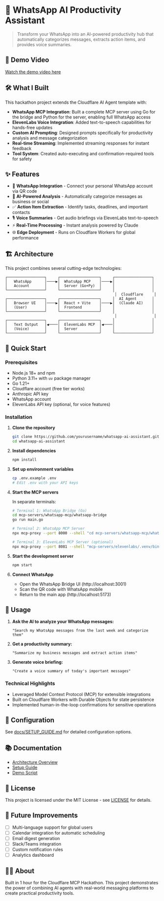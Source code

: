 # 🤖 WhatsApp AI Productivity Assistant

> Transform your WhatsApp into an AI-powered productivity hub that automatically categorizes messages, extracts action items, and provides voice summaries.

## 🎥 Demo Video

[Watch the demo video here](./hackathon-demo-video.mp4)


## 🛠️ What I Built

This hackathon project extends the Cloudflare AI Agent template with:

- **WhatsApp MCP Integration**: Built a complete MCP server using Go for the bridge and Python for the server, enabling full WhatsApp access
- **ElevenLabs Voice Integration**: Added text-to-speech capabilities for hands-free updates
- **Custom AI Prompting**: Designed prompts specifically for productivity analysis and message categorization
- **Real-time Streaming**: Implemented streaming responses for instant feedback
- **Tool System**: Created auto-executing and confirmation-required tools for safety

## ✨ Features

- 📱 **WhatsApp Integration** - Connect your personal WhatsApp account via QR code
- 🧠 **AI-Powered Analysis** - Automatically categorize messages as business or social
- ✅ **Action Item Extraction** - Identify tasks, deadlines, and important contacts
- 🎙️ **Voice Summaries** - Get audio briefings via ElevenLabs text-to-speech
- ⚡ **Real-Time Processing** - Instant analysis powered by Claude
- 🌐 **Edge Deployment** - Runs on Cloudflare Workers for global performance

## 🏗️ Architecture

This project combines several cutting-edge technologies:

```
┌─────────────────┐     ┌──────────────────┐     ┌─────────────────┐
│   WhatsApp      │────▶│  WhatsApp MCP    │────▶│                 │
│   Account       │     │  Server (Go+Py)  │     │                 │
└─────────────────┘     └──────────────────┘     │                 │
                                                  │  Cloudflare     │
┌─────────────────┐     ┌──────────────────┐     │  AI Agent       │
│   Browser UI    │────▶│  React + Vite    │────▶│  (Claude AI)    │
│   (User)        │     │  Frontend        │     │                 │
└─────────────────┘     └──────────────────┘     │                 │
                                                  │                 │
┌─────────────────┐     ┌──────────────────┐     │                 │
│   Text Output   │◀────│  ElevenLabs MCP  │◀────│                 │
│   (Voice)       │     │  Server          │     │                 │
└─────────────────┘     └──────────────────┘     └─────────────────┘
```

## 🚀 Quick Start

### Prerequisites

- Node.js 18+ and npm
- Python 3.11+ with `uv` package manager
- Go 1.21+
- Cloudflare account (free tier works)
- Anthropic API key
- WhatsApp account
- ElevenLabs API key (optional, for voice features)

### Installation

1. **Clone the repository**

   ```bash
   git clone https://github.com/yourusername/whatsapp-ai-assistant.git
   cd whatsapp-ai-assistant
   ```

2. **Install dependencies**

   ```bash
   npm install
   ```

3. **Set up environment variables**

   ```bash
   cp .env.example .env
   # Edit .env with your API keys
   ```

4. **Start the MCP servers**

   In separate terminals:

   ```bash
   # Terminal 1: WhatsApp Bridge (Go)
   cd mcp-servers/whatsapp-mcp/whatsapp-bridge
   go run main.go
   ```

   ```bash
   # Terminal 2: WhatsApp MCP Server
   npx mcp-proxy --port 8000 --shell "cd mcp-servers/whatsapp-mcp/whatsapp-mcp-server && uv run python main.py"
   ```

   ```bash
   # Terminal 3: ElevenLabs MCP Server (optional)
   npx mcp-proxy --port 8081 --shell "mcp-servers/elevenlabs/.venv/bin/python -m elevenlabs_mcp.server"
   ```

5. **Start the development server**

   ```bash
   npm start
   ```

6. **Connect WhatsApp**
   - Open the WhatsApp Bridge UI (http://localhost:3001)
   - Scan the QR code with WhatsApp mobile
   - Return to the main app (http://localhost:5173)

## 📖 Usage

1. **Ask the AI to analyze your WhatsApp messages:**

   ```
   "Search my WhatsApp messages from the last week and categorize them"
   ```

2. **Get a productivity summary:**

   ```
   "Summarize my business messages and extract action items"
   ```

3. **Generate voice briefing:**
   ```
   "Create a voice summary of today's important messages"
   ```

### Technical Highlights

- Leveraged Model Context Protocol (MCP) for extensible integrations
- Built on Cloudflare Workers with Durable Objects for state persistence
- Implemented human-in-the-loop confirmations for sensitive operations

## 🔧 Configuration

See [docs/SETUP_GUIDE.md](docs/SETUP_GUIDE.md) for detailed configuration options.

## 📚 Documentation

- [Architecture Overview](docs/ARCHITECTURE.md)
- [Setup Guide](docs/SETUP_GUIDE.md)
- [Demo Script](docs/DEMO_SCRIPT.md)


## 📄 License

This project is licensed under the MIT License - see [LICENSE](LICENSE) for details.

## 🔮 Future Improvements

- [ ] Multi-language support for global users
- [ ] Calendar integration for automatic scheduling
- [ ] Email digest generation
- [ ] Slack/Teams integration
- [ ] Custom notification rules
- [ ] Analytics dashboard

## 👨‍💻 About

Built in 1 hour for the Cloudflare MCP Hackathon. This project demonstrates the power of combining AI agents with real-world messaging platforms to create practical productivity tools.
